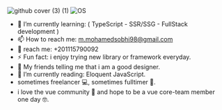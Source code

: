 ![github cover (3) (1)](https://user-images.githubusercontent.com/63759344/197551594-aad462e1-e0d1-420c-84c2-48dd2ac902b4.png)
![OS](https://user-images.githubusercontent.com/63759344/194790347-2918d7e8-ed42-4fd1-8cff-f5d06293942d.png)



- 🌱 I’m currently learning: ( TypeScript - SSR/SSG - FullStack development )
- 📫 How to reach me: m.mohamedsobhi98@gmail.com
- :iphone: reach me: +201115790092
- ⚡ Fun fact: i enjoy trying new library or framework everyday.
- :art: My friends telling me that i am a good designer.
- :book: I’m currently reading: Eloquent JavaScript.
- sometimes freelancer :computer:, sometimes fulltimer :briefcase:.
- i love the vue community :green_heart: and hope to be a vue core-team member one day :nerd_face:.



